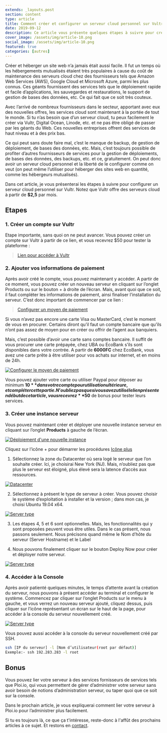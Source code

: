 ```yaml
---
extends: _layouts.post
section: content
type: article
title: Comment créer et configurer un serveur cloud personnel sur Vultr (VC2)
date: 2019-09-12
description: Ce article vous présente quelques étapes à suivre pour créer un serveur cloud personnel sur Vultr facilement et à moindre coût
cover_image: /assets/img/article-10.png
social_image: /assets/img/article-10.png
featured: true
categories: [autres]
---
```


Créer et héberger un site web n’a jamais était aussi facile. Il fut un temps où les hébergements mutualisés étaient très populaires à cause du coût de maintenance des serveurs cloud chez des fournisseurs tels que Amazon Web Services (AWS), Google Cloud et Microsoft Azure, parmi les plus connus. Ces géants fournissent des services tels que le déploiement rapide et facile d’applications, les sauvegardes et restaurations, le support de gestion de bases des données, etc. Ce qui fait que ce soit très couteux.

Avec l’arrivé de nombreux fournisseurs dans le secteur, apportant avec eux des nouvelles offres, les services cloud sont maintenant à la portée de tout le monde. Si tu n’as besoin que d’un serveur cloud, tu peux facilement le créer via Vultr, Digital Ocean, Linode, etc. et ne pas être obligé de passer par les géants du Web. Ces nouvelles entreprises offrent des services de haut niveau et à des prix bas.

Ce qui peut sans doute faire mal, c’est le manque de backup, de gestion de déploiement, de bases des données, etc. Mais, c’est toujours possible de profiter d’autres fournisseurs de services pour la gestion de déploiements, de bases des données, des backups, etc. et ce, gratuitement. On peut donc avoir un serveur cloud personnel et la liberté de le configurer comme on veut (on peut même l’utiliser pour héberger des sites web en quantité, comme les hébergeurs mutualisés).

Dans cet article, je vous présenterai les étapes à suivre pour configurer un serveur cloud personnel sur Vultr. Notez que Vultr offre des serveurs cloud à partir de **$2,5** par mois.

## Etapes

### 1. Créer un compte sur Vultr
Etape importante, sans quoi on ne peut avancer. Vous pouvez créer un compte sur Vultr à partir de ce lien, et vous recevrez $50 pour tester la plateforme :

> [Lien pour accéder à Vultr](https://www.vultr.com/?ref=7794562-4F)

<div>
	<ins class="adsbygoogle"
	    style="display:block"
	    data-ad-client="ca-pub-9554638137229612"
	    data-ad-slot="9573950571"
	    data-ad-format="auto"
	    data-full-width-responsive="true"></ins>
	<script>
	    (adsbygoogle = window.adsbygoogle || []).push({});
	</script>
</div>

### 2. Ajouter vos informations de paiement

Après avoir créé le compte, vous pouvez maintenant y accéder. A partir de ce moment, vous pouvez créer un nouveau serveur en cliquant sur l’onglet Products ou sur le bouton + à droite de l’écran.
Mais, avant quoi que ce soit, il faut compléter les informations de paiement, ainsi finaliser l’installation du serveur. C’est donc important de commencer par ce lien :

> [Configurer un moyen de paiement](https://my.vultr.com/billing/)

Si vous n’avez pas encore une carte Visa ou MasterCard, c’est le moment de vous en procurer. Certains diront qu’il faut un compte bancaire que qu’ils n’ont pas assez de moyen pour en créer ou offrir de l’agent aux banquiers.

Mais, c’est possible d’avoir une carte sans comptes bancaire. Il suffit de vous procurer une carte prépayée, chez UBA ou EcoBank s’ils sont disponibles dans votre contrée. A partir de **6000FC** chez EcoBank, vous avez une carte prête à être utiliser pour vos achats sur internet, et en moins de 24h.

[![Configurer le moyen de paiement](/assets/img/billings_fresh.png)](/assets/img/billings_fresh.png)

Vous pouvez ajouter votre carte ou utiliser Paypal pour déposer au minimum **$10** dans votre compte pour utilisation ultérieure, et compléter cette partie. N’oubliez pas que si vous avez utilisé le lien présent en début de cet article, vous recevrez **$50** de bonus pour tester leurs services.

<div>
	<ins class="adsbygoogle"
	    style="display:block"
	    data-ad-client="ca-pub-9554638137229612"
	    data-ad-slot="9573950571"
	    data-ad-format="auto"
	    data-full-width-responsive="true"></ins>
	<script>
	    (adsbygoogle = window.adsbygoogle || []).push({});
	</script>
</div>

### 3. Créer une instance serveur

Vous pouvez maintenant créer et déployer une nouvelle instance serveur en cliquant sur l’onglet **Products** à gauche de l’écran.

[![Déploiement d'une nouvelle instance](/assets/img/products_fresh.png)](/assets/img/products_fresh.png)

Cliquez sur l’icône + pour démarrer les procédures [Icône plus](/assets/img/plus_button.png)

1. Sélectionnez la zone du Datacenter où sera logé le serveur que l’on souhaite créer. Ici, je choisirai New York (NJ). Mais, n’oubliez pas que plus le serveur est éloigné, plus élevé sera la latence d’accès aux ressources.

[![Datacenter](/assets/img/choosing_location.png)](/assets/img/choosing_location.png)

2. Sélectionnez à présent le type de serveur à créer. Vous pouvez choisir le système d’exploitation à installer et la version ; dans mon cas, je choisi Ubuntu 19.04 x64.

[![Server type](/assets/img/server_type.png)](/assets/img/server_type.png)

3. Les étapes 4, 5 et 6 sont optionnelles. Mais, les fonctionnalités qui y sont proposées peuvent vous être utiles. Dans le cas présent, nous passons seulement. Nous précisons quand même le Nom d’hôte du serveur (Server Hostname) et le Label

4. Nous pouvons finalement cliquer sur le bouton Deploy Now pour créer et déployer notre serveur.

[![Server type](/assets/img/hostname.png)](/assets/img/hostname.png)

<div>
	<ins class="adsbygoogle"
	    style="display:block"
	    data-ad-client="ca-pub-9554638137229612"
	    data-ad-slot="9573950571"
	    data-ad-format="auto"
	    data-full-width-responsive="true"></ins>
	<script>
	    (adsbygoogle = window.adsbygoogle || []).push({});
	</script>
</div>

### 4. Accéder à la Console

Après avoir patienté quelques minutes, le temps d’attente avant la création du serveur, nous pouvons à présent accéder au terminal et configurer le système. Commencez par cliquer sur l’onglet Products sur le menu à gauche, et vous verrez un nouveau serveur ajouté, cliquez dessus, puis cliquer sur l’icône représentant un écran sur le haut de la page, pour accéder à la console du serveur nouvellement créé.

[![Server type](/assets/img/web_console.png)](/assets/img/web_console.png)

Vous pouvez aussi accéder à la console du serveur nouvellement créé par SSH.

```bash
ssh [IP du serveur] -l [Nom d’utilisateur(root par défaut)]
Exemple:- ssh 192.283.283 -l root
```

## Bonus

Vous pouvez lier votre serveur à des services fornisseurs de services tels que Ploi.io, qui vous permettent de gérer d’administrer votre serveur sans avoir besoin de notions d’administration serveur, ou taper quoi que ce soit sur la console.

Dans le prochain article, je vous expliquerai comment lier votre serveur à Ploi.io pour l’administrer plus facilement.

Si tu es toujours là, ce que ça t'intéresse, reste-donc à l'affût des prochains articles à ce sujet. Et restons en [contact](/contact/).
